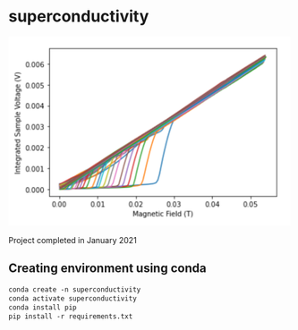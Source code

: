 # superconductivity

![plot](./notebooks/README_image.png)

Project completed in January 2021

## Creating environment using conda
```
conda create -n superconductivity
conda activate superconductivity
conda install pip
pip install -r requirements.txt
```